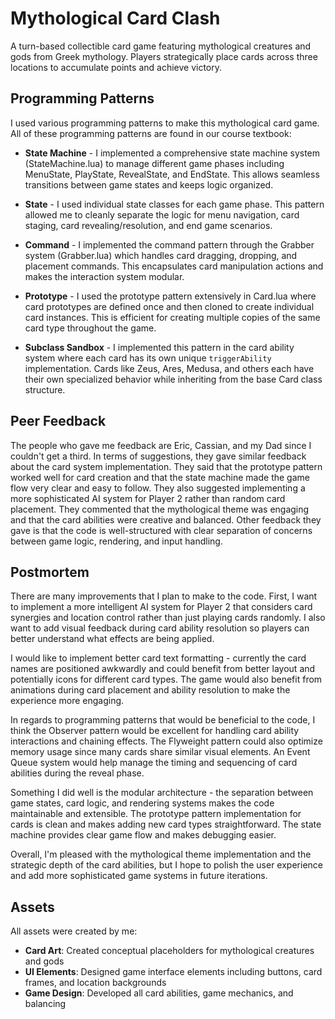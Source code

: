 # Mythological Card Clash

A turn-based collectible card game featuring mythological creatures and gods from Greek mythology. Players strategically place cards across three locations to accumulate points and achieve victory.

## Programming Patterns

I used various programming patterns to make this mythological card game. All of these programming patterns are found in our course textbook:

* **State Machine** - I implemented a comprehensive state machine system (StateMachine.lua) to manage different game phases including MenuState, PlayState, RevealState, and EndState. This allows seamless transitions between game states and keeps logic organized.

* **State** - I used individual state classes for each game phase. This pattern allowed me to cleanly separate the logic for menu navigation, card staging, card revealing/resolution, and end game scenarios.

* **Command** - I implemented the command pattern through the Grabber system (Grabber.lua) which handles card dragging, dropping, and placement commands. This encapsulates card manipulation actions and makes the interaction system modular.

* **Prototype** - I used the prototype pattern extensively in Card.lua where card prototypes are defined once and then cloned to create individual card instances. This is efficient for creating multiple copies of the same card type throughout the game.

* **Subclass Sandbox** - I implemented this pattern in the card ability system where each card has its own unique `triggerAbility` implementation. Cards like Zeus, Ares, Medusa, and others each have their own specialized behavior while inheriting from the base Card class structure.

## Peer Feedback

The people who gave me feedback are Eric, Cassian, and my Dad since I couldn't get a third. In terms of suggestions, they gave similar feedback about the card system implementation. They said that the prototype pattern worked well for card creation and that the state machine made the game flow very clear and easy to follow. They also suggested implementing a more sophisticated AI system for Player 2 rather than random card placement. They commented that the mythological theme was engaging and that the card abilities were creative and balanced. Other feedback they gave is that the code is well-structured with clear separation of concerns between game logic, rendering, and input handling.

## Postmortem

There are many improvements that I plan to make to the code. First, I want to implement a more intelligent AI system for Player 2 that considers card synergies and location control rather than just playing cards randomly. I also want to add visual feedback during card ability resolution so players can better understand what effects are being applied. 

I would like to implement better card text formatting - currently the card names are positioned awkwardly and could benefit from better layout and potentially icons for different card types. The game would also benefit from animations during card placement and ability resolution to make the experience more engaging.

In regards to programming patterns that would be beneficial to the code, I think the Observer pattern would be excellent for handling card ability interactions and chaining effects. The Flyweight pattern could also optimize memory usage since many cards share similar visual elements. An Event Queue system would help manage the timing and sequencing of card abilities during the reveal phase.

Something I did well is the modular architecture - the separation between game states, card logic, and rendering systems makes the code maintainable and extensible. The prototype pattern implementation for cards is clean and makes adding new card types straightforward. The state machine provides clear game flow and makes debugging easier.

Overall, I'm pleased with the mythological theme implementation and the strategic depth of the card abilities, but I hope to polish the user experience and add more sophisticated game systems in future iterations.

## Assets

All assets were created by me:
- **Card Art**: Created conceptual placeholders for mythological creatures and gods
- **UI Elements**: Designed game interface elements including buttons, card frames, and location backgrounds
- **Game Design**: Developed all card abilities, game mechanics, and balancing